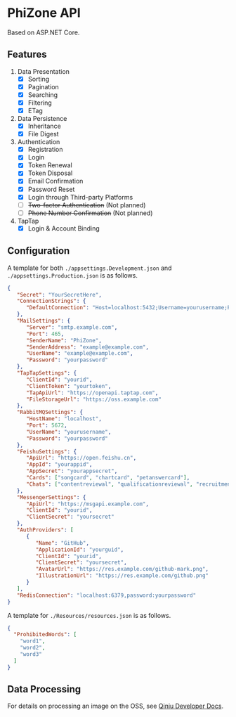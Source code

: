 ﻿# PhiZone API

Based on ASP.NET Core.

## Features

1. Data Presentation
    - [x] Sorting
    - [x] Pagination
    - [x] Searching
    - [x] Filtering
    - [x] ETag
2. Data Persistence
    - [x] Inheritance
    - [x] File Digest
3. Authentication
    - [x] Registration
    - [x] Login
    - [x] Token Renewal
    - [x] Token Disposal
    - [x] Email Confirmation
    - [x] Password Reset
    - [x] Login through Third-party Platforms
    - [ ] ~~Two-factor Authentication~~ (Not planned)
    - [ ] ~~Phone Number Confirmation~~ (Not planned)
4. TapTap
    - [x] Login & Account Binding

## Configuration

A template for both `./appsettings.Development.json` and `./appsettings.Production.json` is as follows.

```json
{
   "Secret": "YourSecretHere",
   "ConnectionStrings": {
      "DefaultConnection": "Host=localhost:5432;Username=yourusername;Password=yourpassword;Database=yourdatabase"
   },
   "MailSettings": {
      "Server": "smtp.example.com",
      "Port": 465,
      "SenderName": "PhiZone",
      "SenderAddress": "example@example.com",
      "UserName": "example@example.com",
      "Password": "yourpassword"
   },
   "TapTapSettings": {
      "ClientId": "yourid",
      "ClientToken": "yourtoken",
      "TapApiUrl": "https://openapi.taptap.com",
      "FileStorageUrl": "https://oss.example.com"
   },
   "RabbitMQSettings": {
      "HostName": "localhost",
      "Port": 5672,
      "UserName": "yourusername",
      "Password": "yourpassword"
   },
   "FeishuSettings": {
      "ApiUrl": "https://open.feishu.cn",
      "AppId": "yourappid",
      "AppSecret": "yourappsecret",
      "Cards": ["songcard", "chartcard", "petanswercard"],
      "Chats": ["contentreviewal", "qualificationreviewal", "recruitmentreviewal"]
   },
   "MessengerSettings": {
      "ApiUrl": "https://msgapi.example.com",
      "ClientId": "yourid",
      "ClientSecret": "yoursecret"
   },
   "AuthProviders": [
      {
         "Name": "GitHub",
         "ApplicationId": "yourguid",
         "ClientId": "yourid",
         "ClientSecret": "yoursecret",
         "AvatarUrl": "https://res.example.com/github-mark.png",
         "IllustrationUrl": "https://res.example.com/github.png"
      }
   ],
   "RedisConnection": "localhost:6379,password:yourpassword"
}

```

A template for `./Resources/resources.json` is as follows.

```json
{
  "ProhibitedWords": [
    "word1",
    "word2",
    "word3"
  ]
}
```

## Data Processing

For details on processing an image on the OSS,
see [Qiniu Developer Docs](https://developer.qiniu.com/dora/3683/img-directions-for-use).